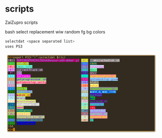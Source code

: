 # scripts #
ZaiZupro scripts

bash select replacement wiw random fg bg colors
```js
selectdat <space separated list>
uses PS3
```
![Example](mdres/selectdat.png)
